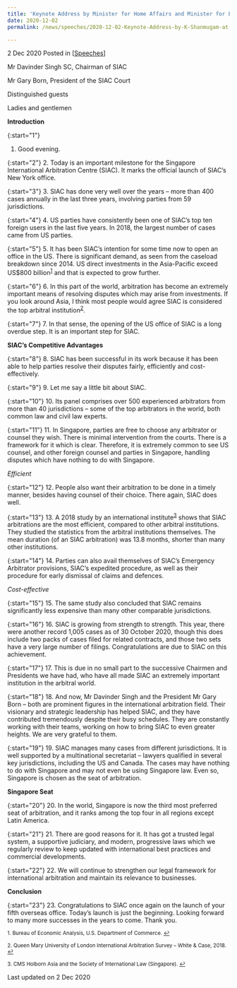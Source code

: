 ```yaml
---
title: 'Keynote Address by Minister for Home Affairs and Minister for Law K Shanmugam SC at the Virtual Launch of the Singapore International Arbitration Centre Americas Office'
date: 2020-12-02
permalink: /news/speeches/2020-12-02-Keynote-Address-by-K-Shanmugam-at-Virtual-Launch-of-SIAC-Americas-Office

---
```



2 Dec 2020 Posted in [[Speeches](/news/speeches)]

Mr Davinder Singh SC, Chairman of SIAC

Mr Gary Born, President of the SIAC Court

Distinguished guests

Ladies and gentlemen

**Introduction**

{:start="1"}
1.	Good evening.

{:start="2"}
2.	Today is an important milestone for the Singapore International Arbitration Centre (SIAC). It marks the official launch of SIAC’s New York office.

{:start="3"}
3.	SIAC has done very well over the years – more than 400 cases annually in the last three years, involving parties from 59 jurisdictions.

{:start="4"}
4.	US parties have consistently been one of SIAC’s top ten foreign users in the last five years. In 2018, the largest number of cases came from US parties.

{:start="5"}
5.	It has been SIAC’s intention for some time now to open an office in the US. There is significant demand, as seen from the caseload breakdown since 2014. US direct investments in the Asia-Pacific exceed US$800 billion<sup><a href="#fn1" id="ref1">1</a></sup> and that is expected to grow further.

{:start="6"}
6.	In this part of the world, arbitration has become an extremely important means of resolving disputes which may arise from investments. If you look around Asia, I think most people would agree SIAC is considered the top arbitral institution<sup><a href="#fn2" id="ref2">2</a></sup>.

{:start="7"}
7.	In that sense, the opening of the US office of SIAC is a long overdue step. It is an important step for SIAC.
 
 **SIAC’s Competitive Advantages**

{:start="8"}
8.	SIAC has been successful in its work because it has been able to help parties resolve their disputes fairly, efficiently and cost-effectively. 

{:start="9"}
9.	Let me say a little bit about SIAC.

{:start="10"}
10.	Its panel comprises over 500 experienced arbitrators from more than 40 jurisdictions – some of the top arbitrators in the world, both common law and civil law experts.

{:start="11"}
11.	In Singapore, parties are free to choose any arbitrator or counsel they wish. There is minimal intervention from the courts. There is a framework for it which is clear. Therefore, it is extremely common to see US counsel, and other foreign counsel and parties in Singapore, handling disputes which have nothing to do with Singapore.

<i>Efficient</i>

{:start="12"}
12.	People also want their arbitration to be done in a timely manner, besides having counsel of their choice. There again, SIAC does well. 

{:start="13"}
13.	A 2018 study by an international institute<sup><a href="#fn3" id="ref3">3</a></sup> shows that SIAC arbitrations are the most efficient, compared to other arbitral institutions. They studied the statistics from the arbitral institutions themselves. The mean duration (of an SIAC arbitration) was 13.8 months, shorter than many other institutions.

{:start="14"}
14.	Parties can also avail themselves of SIAC’s Emergency Arbitrator provisions, SIAC’s expedited procedure, as well as their procedure for early dismissal of claims and defences.

<i>Cost-effective</i>

{:start="15"}
15.	The same study also concluded that SIAC remains significantly less expensive than many other comparable jurisdictions.

{:start="16"}
16.	SIAC is growing from strength to strength. This year, there were another record 1,005 cases as of 30 October 2020, though this does include two packs of cases filed for related contracts, and those two sets have a very large number of filings. Congratulations are due to SIAC on this achievement. 

{:start="17"}
17.	This is due in no small part to the successive Chairmen and Presidents we have had, who have all made SIAC an extremely important institution in the arbitral world. 

{:start="18"}
18.	And now, Mr Davinder Singh and the President Mr Gary Born – both are prominent figures in the international arbitration field. Their visionary and strategic leadership has helped SIAC, and they have contributed tremendously despite their busy schedules. They are constantly working with their teams, working on how to bring SIAC to even greater heights. We are very grateful to them. 

{:start="19"}
19.	SIAC manages many cases from different jurisdictions. It is well supported by a multinational secretariat – lawyers qualified in several key jurisdictions, including the US and Canada. The cases may have nothing to do with Singapore and may not even be using Singapore law. Even so, Singapore is chosen as the seat of arbitration.

**Singapore Seat**

{:start="20"}
20.	In the world, Singapore is now the third most preferred seat of arbitration, and it ranks among the top four in all regions except Latin America. 

{:start="21"}
21.	There are good reasons for it. It has got a trusted legal system, a supportive judiciary, and modern, progressive laws which we regularly review to keep updated with international best practices and commercial developments. 

{:start="22"}
22.	We will continue to strengthen our legal framework for international arbitration and maintain its relevance to businesses.

**Conclusion**

{:start="23"}
23.	Congratulations to SIAC once again on the launch of your fifth overseas office. Today’s launch is just the beginning. Looking forward to many more successes in the years to come. Thank you.

<sup id="fn1">1. Bureau of Economic Analysis, U.S. Department of Commerce. <a href="#ref1" title="Jump back to footnote 1 in the text.">↩</a></sup>

<sup id="fn2">2. Queen Mary University of London International Arbitration Survey – White & Case, 2018. <a href="#ref2" title="Jump back to footnote 2 in the text.">↩</a></sup>

<sup id="fn3">3. CMS Holborn Asia and the Society of International Law (Singapore). <a href="#ref3" title="Jump back to footnote 3 in the text.">↩</a></sup>

<p class="right-side-updated">Last updated on 2 Dec 2020</p> 
